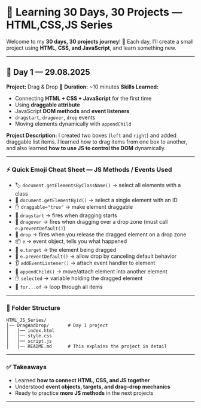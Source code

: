 
# 🚀 Learning 30 Days, 30 Projects — HTML,CSS,JS Series

Welcome to my **30 days, 30 projects journey**! 🎉
Each day, I’ll create a small project using **HTML, CSS, and JavaScript**, and learn something new.

---

## 📅 Day 1 — 29.08.2025

**Project:** Drag & Drop 👐
**Duration:** \~10 minutes
**Skills Learned:**

* Connecting **HTML + CSS + JavaScript** for the first time
* Using **draggable attribute**
* JavaScript **DOM methods** and **event listeners**
* `dragstart`, `dragover`, `drop` events
* Moving elements dynamically with `appendChild`

**Project Description:**
I created two boxes (`left` and `right`) and added draggable list items. I learned how to drag items from one box to another, and also learned **how to use JS to control the DOM** dynamically.

---

### ⚡ Quick Emoji Cheat Sheet — JS Methods / Events Used

* 🏷️ `document.getElementsByClassName()` → select all elements with a class
* 🎯 `document.getElementById()` → select a single element with an ID
* ✋ `draggable="true"` → make element draggable
* 🚀 `dragstart` → fires when dragging starts
* 🛬 `dragover` → fires when dragging over a drop zone (must call `e.preventDefault()`)
* 👐 `drop` → fires when you release the dragged element on a drop zone
* 📦 `e` → event object, tells you what happened
* 🎯 `e.target` → the element being dragged
* 🚫 `e.preventDefault()` → allow drop by canceling default behavior
* 👂 `addEventListener()` → attach event handler to element
* 🧺 `appendChild()` → move/attach element into another element
* ✋ `selected` → variable holding the dragged element
* 🔄 `for...of` → loop through all items

---

### 📂 Folder Structure

```
HTML_JS_Series/
│── DragAndDrop/       # Day 1 project
│   │── index.html
│   │── style.css
│   │── script.js
│   │── README.md      # This explains the project in detail
```

---

### ✅ Takeaways

* Learned **how to connect HTML, CSS, and JS together**
* Understood **event objects, targets, and drag-drop mechanics**
* Ready to practice **more JS methods** in the next projects

---

